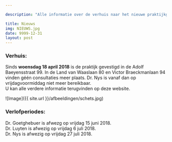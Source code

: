 ```yaml
---

description: "Alle informatie over de verhuis naar het nieuwe praktijkgebouw en afwezigheden tijdens de verlofperiodes."

title: Nieuws
img: NIEUWS.jpg
date: 9999-12-31
layout: post
---
```


### Verhuis:

Sinds **woensdag 18 april 2018** is de praktijk gevestigd in de Adolf Baeyensstraat 99. In de Land van Waaslaan 80 en Victor Braeckmanlaan 94 vinden géén consultaties meer plaats. Dr. Nys is vanaf dan op vrijdagvoormiddag niet meer bereikbaar. <br> U kan alle verdere informatie terugvinden op deze website.

![Image]({{ site.url }}/afbeeldingen/schets.jpg)

### Verlofperiodes:

Dr. Goetghebuer is afwezg op vrijdag 15 juni 2018. <br> Dr. Luyten is afwezig op vrijdag 6 juli 2018. <br> Dr. Nys is afwezig op vrijdag 27 juli 2018.

